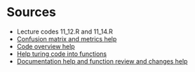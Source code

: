 # Sources

+ Lecture codes 11_12.R and 11_14.R
+ [Confusion matrix and metrics help](https://chatgpt.com/share/674f965e-e2a0-8000-b199-057ce668bd03)
+ [Code overview help](https://chatgpt.com/share/674f96ba-a7cc-8000-a61a-cffd81ff12d1)
+ [Help turing code into functions](https://chatgpt.com/share/674f96e9-6768-8000-bf38-6562558c72be)
+ [Documentation help and function review and changes help](https://copilot.microsoft.com/chats/vBTjiAUv23nmVBYWAxEMa)
